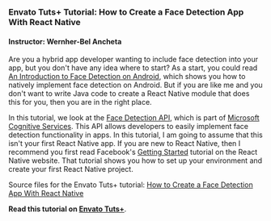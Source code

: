 ### Envato Tuts+ Tutorial: How to Create a Face Detection App With React Native

#### Instructor: Wernher-Bel Ancheta

Are you a hybrid app developer wanting to include face detection into your app, but you don't have any idea where to start? As a start, you could read [An Introduction to Face Detection on Android](http://code.tutsplus.com/tutorials/an-introduction-to-face-detection-on-android--cms-25212), which shows you how to natively implement face detection on Android. But if you are like me and you don't want to write Java code to create a React Native module that does this for you, then you are in the right place.

In this tutorial, we look at the [Face Detection API](https://www.microsoft.com/cognitive-services/en-us/face-api/documentation/overview), which is part of [Microsoft Cognitive Services](https://www.microsoft.com/cognitive-services). This API allows developers to easily implement face detection functionality in apps. In this tutorial, I am going to assume that this isn't your first React Native app. If you are new to React Native, then I recommend you first read Facebook's [Getting Started](https://facebook.github.io/react-native/docs/getting-started.html) tutorial on the React Native website. That tutorial shows you how to set up your environment and create your first React Native project.

Source files for the Envato Tuts+ tutorial: [How to Create a Face Detection App With React Native](http://code.tutsplus.com/tutorials/how-to-create-a-face-detection-app-with-react-native--cms-26491)

**Read this tutorial on [Envato Tuts+](https://code.tutsplus.com)**.
